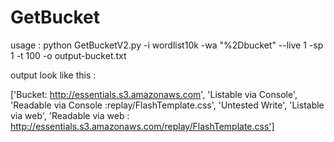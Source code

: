 # GetBucket

usage : python GetBucketV2.py -i wordlist10k -wa "%2Dbucket" --live 1 -sp 1 -t 100 -o output-bucket.txt

output look like this : 

['Bucket: http://essentials.s3.amazonaws.com', 'Listable via Console', 'Readable via Console :replay/FlashTemplate.css', 'Untested Write', 'Listable via web', 'Readable via web : http://essentials.s3.amazonaws.com/replay/FlashTemplate.css']

